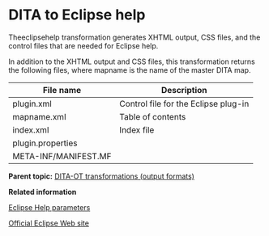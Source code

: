 # DITA to Eclipse help

Theeclipsehelp transformation generates XHTML output, CSS files, and the control files that are needed for Eclipse help.

In addition to the XHTML output and CSS files, this transformation returns the following files, where mapname is the name of the master DITA map.

|File name|Description|
|---------|-----------|
|plugin.xml|Control file for the Eclipse plug-in|
|mapname.xml|Table of contents|
|index.xml|Index file|
|plugin.properties| |
|META-INF/MANIFEST.MF| |

**Parent topic:** [DITA-OT transformations \(output formats\)](../user-guide/AvailableTransforms.md)

**Related information**  


[Eclipse Help parameters](../parameters/parameters-eclipsehelp.md)

[Official Eclipse Web site](http://eclipse.org)


